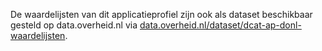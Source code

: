 <aside class="note">

De waardelijsten van dit applicatieprofiel zijn ook als dataset beschikbaar gesteld op data.overheid.nl via 
[data.overheid.nl/dataset/dcat-ap-donl-waardelijsten](https://data.overheid.nl/dataset/dcat-ap-donl-waardelijsten).

</aside>
